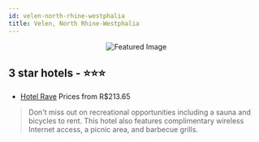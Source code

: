 ```yaml
---
id: velen-north-rhine-westphalia
title: Velen, North Rhine-Westphalia
---
```


<center><img src="https://i.travelapi.com/hotels/16000000/15740000/15736500/15736478/cb12477a_z.jpg" alt="Featured Image" /></center>


##  3 star hotels - ⭐️⭐️⭐️

-    [Hotel Rave](https://us.hurb.com/hotels/velen/hotel-rave-JNP-JP574906?cmp=18055) Prices from R$213.65
   > Don't miss out on recreational opportunities including a sauna and bicycles to rent. This hotel also features complimentary wireless Internet access, a picnic area, and barbecue grills.
